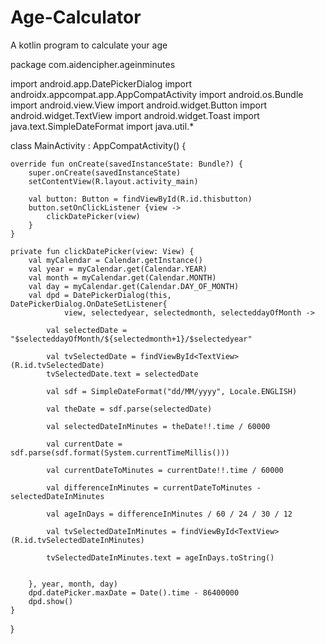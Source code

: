# Age-Calculator
A kotlin program to calculate your age

package com.aidencipher.ageinminutes

import android.app.DatePickerDialog
import androidx.appcompat.app.AppCompatActivity
import android.os.Bundle
import android.view.View
import android.widget.Button
import android.widget.TextView
import android.widget.Toast
import java.text.SimpleDateFormat
import java.util.*

class MainActivity : AppCompatActivity() {

    override fun onCreate(savedInstanceState: Bundle?) {
        super.onCreate(savedInstanceState)
        setContentView(R.layout.activity_main)

        val button: Button = findViewById(R.id.thisbutton)
        button.setOnClickListener {view ->
            clickDatePicker(view)
        }
    }

    private fun clickDatePicker(view: View) {
        val myCalendar = Calendar.getInstance()
        val year = myCalendar.get(Calendar.YEAR)
        val month = myCalendar.get(Calendar.MONTH)
        val day = myCalendar.get(Calendar.DAY_OF_MONTH)
        val dpd = DatePickerDialog(this, DatePickerDialog.OnDateSetListener{
                view, selectedyear, selectedmonth, selecteddayOfMonth ->

            val selectedDate = "$selecteddayOfMonth/${selectedmonth+1}/$selectedyear"

            val tvSelectedDate = findViewById<TextView>(R.id.tvSelectedDate)
            tvSelectedDate.text = selectedDate

            val sdf = SimpleDateFormat("dd/MM/yyyy", Locale.ENGLISH)

            val theDate = sdf.parse(selectedDate)

            val selectedDateInMinutes = theDate!!.time / 60000

            val currentDate = sdf.parse(sdf.format(System.currentTimeMillis()))

            val currentDateToMinutes = currentDate!!.time / 60000

            val differenceInMinutes = currentDateToMinutes - selectedDateInMinutes

            val ageInDays = differenceInMinutes / 60 / 24 / 30 / 12

            val tvSelectedDateInMinutes = findViewById<TextView>(R.id.tvSelectedDateInMinutes)

            tvSelectedDateInMinutes.text = ageInDays.toString()


        }, year, month, day)
        dpd.datePicker.maxDate = Date().time - 86400000
        dpd.show()
    }
}
